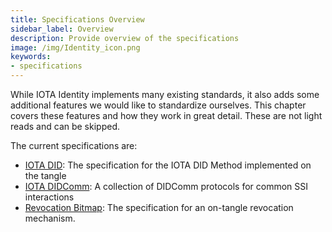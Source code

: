 ```yaml
---
title: Specifications Overview
sidebar_label: Overview
description: Provide overview of the specifications
image: /img/Identity_icon.png
keywords:
- specifications
---
```


While IOTA Identity implements many existing standards, it also adds some additional features we would like to standardize ourselves. This chapter covers these features and how they work in great detail. These are not light reads and can be skipped.

The current specifications are:

- [IOTA DID](./did/overview): The specification for the IOTA DID Method implemented on the tangle
- [IOTA DIDComm](./didcomm/overview): A collection of DIDComm protocols for common SSI interactions
- [Revocation Bitmap](./revocation_bitmap_2022): The specification for an on-tangle revocation mechanism.